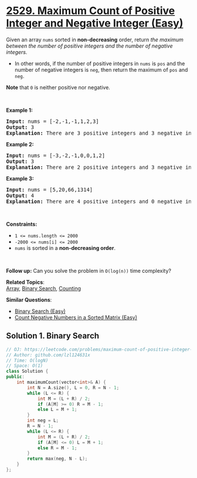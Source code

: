 # [2529. Maximum Count of Positive Integer and Negative Integer (Easy)](https://leetcode.com/problems/maximum-count-of-positive-integer-and-negative-integer)

<p>Given an array <code>nums</code> sorted in <strong>non-decreasing</strong> order, return <em>the maximum between the number of positive integers and the number of negative integers.</em></p>

<ul>
	<li>In other words, if the number of positive integers in <code>nums</code> is <code>pos</code> and the number of negative integers is <code>neg</code>, then return the maximum of <code>pos</code> and <code>neg</code>.</li>
</ul>

<p><strong>Note</strong> that <code>0</code> is neither positive nor negative.</p>

<p>&nbsp;</p>
<p><strong class="example">Example 1:</strong></p>

<pre><strong>Input:</strong> nums = [-2,-1,-1,1,2,3]
<strong>Output:</strong> 3
<strong>Explanation:</strong> There are 3 positive integers and 3 negative integers. The maximum count among them is 3.
</pre>

<p><strong class="example">Example 2:</strong></p>

<pre><strong>Input:</strong> nums = [-3,-2,-1,0,0,1,2]
<strong>Output:</strong> 3
<strong>Explanation:</strong> There are 2 positive integers and 3 negative integers. The maximum count among them is 3.
</pre>

<p><strong class="example">Example 3:</strong></p>

<pre><strong>Input:</strong> nums = [5,20,66,1314]
<strong>Output:</strong> 4
<strong>Explanation:</strong> There are 4 positive integers and 0 negative integers. The maximum count among them is 4.
</pre>

<p>&nbsp;</p>
<p><strong>Constraints:</strong></p>

<ul>
	<li><code>1 &lt;= nums.length &lt;= 2000</code></li>
	<li><code>-2000 &lt;= nums[i] &lt;= 2000</code></li>
	<li><code>nums</code> is sorted in a <strong>non-decreasing order</strong>.</li>
</ul>

<p>&nbsp;</p>
<p><strong>Follow up:</strong> Can you solve the problem in <code>O(log(n))</code> time complexity?</p>


**Related Topics**:  
[Array](https://leetcode.com/tag/array/), [Binary Search](https://leetcode.com/tag/binary-search/), [Counting](https://leetcode.com/tag/counting/)

**Similar Questions**:
* [Binary Search (Easy)](https://leetcode.com/problems/binary-search/)
* [Count Negative Numbers in a Sorted Matrix (Easy)](https://leetcode.com/problems/count-negative-numbers-in-a-sorted-matrix/)

## Solution 1. Binary Search

```cpp
// OJ: https://leetcode.com/problems/maximum-count-of-positive-integer-and-negative-integer
// Author: github.com/lzl124631x
// Time: O(logN)
// Space: O(1)
class Solution {
public:
    int maximumCount(vector<int>& A) {
        int N = A.size(), L = 0, R = N - 1;
        while (L <= R) {
            int M = (L + R) / 2;
            if (A[M] >= 0) R = M - 1;
            else L = M + 1;
        }
        int neg = L;
        R = N - 1;
        while (L <= R) {
            int M = (L + R) / 2;
            if (A[M] <= 0) L = M + 1;
            else R = M - 1;
        }
        return max(neg, N - L);
    }
};
```
